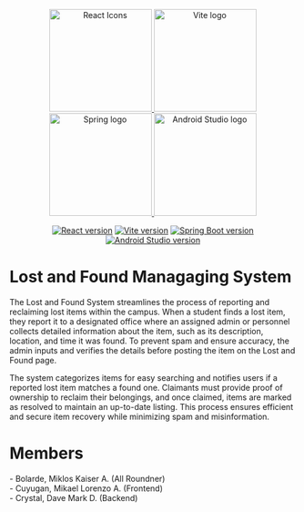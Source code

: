 <p align="center">
  <a href="https://react.dev/" target="_blank" rel="noopener noreferrer">
    <img src="https://raw.githubusercontent.com/react-icons/react-icons/master/react-icons.svg" width="180" alt="React Icons">
  </a>
  <a href="https://vite.dev" target="_blank" rel="noopener noreferrer">
    <img width="180" src="https://vite.dev/logo.svg" alt="Vite logo">
  </a>
  <a href="https://spring.io/" target="_blank" rel="noopener noreferrer">
    <img width="180" src="https://img.icons8.com/?size=250&id=90519&format=png&color=000000" alt="Spring logo">
  </a>
  <a href="https://developer.android.com/studio" target="_blank" rel="noopener noreferrer">
    <img width="180" src="https://upload.wikimedia.org/wikipedia/commons/c/c1/Android_Studio_icon_%282023%29.svg" alt="Android Studio logo">
  </a>
</p>

<p align="center">
  <a href="https://npmjs.com/package/react"><img src="https://img.shields.io/badge/React-v18.3.1-blue" alt="React version"></a>
  <a href="https://npmjs.com/package/vite"><img src="https://img.shields.io/badge/Vite-v4.4.0-green" alt="Vite version"></a>
  <a href="https://mvnrepository.com/artifact/org.springframework.boot/spring-boot-starter"><img src="https://img.shields.io/badge/Spring%20Boot-v3.2.11-brightgreen" alt="Spring Boot version"></a>
  <a href="https://developer.android.com/studio"><img src="https://img.shields.io/badge/Android%20Studio-v2021.3.1-green" alt="Android Studio version"></a>
</p>



# Lost and Found Managaging System
The Lost and Found System streamlines the process of reporting and reclaiming lost items within the campus. When a student finds a lost item, they report it to a designated office where an assigned admin or personnel collects detailed information about the item, such as its description, location, and time it was found. To prevent spam and ensure accuracy, the admin inputs and verifies the details before posting the item on the Lost and Found page.

The system categorizes items for easy searching and notifies users if a reported lost item matches a found one. Claimants must provide proof of ownership to reclaim their belongings, and once claimed, items are marked as resolved to maintain an up-to-date listing. This process ensures efficient and secure item recovery while minimizing spam and misinformation.

<h1>Members</h1>
- Bolarde, Miklos Kaiser A. (All Roundner)<br>
- Cuyugan, Mikael Lorenzo A. (Frontend)<br>
- Crystal, Dave Mark D. (Backend)<br>
